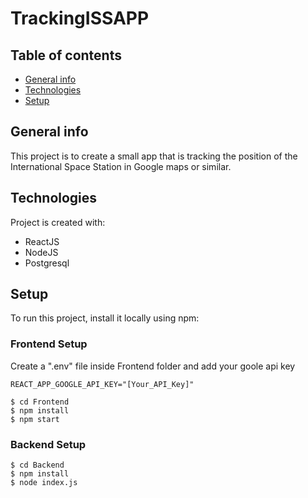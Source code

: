 # TrackingISSAPP

## Table of contents

- [General info](#general-info)
- [Technologies](#technologies)
- [Setup](#setup)

## General info

This project is to create a small app that is tracking the position of the International Space Station in Google maps or similar.

## Technologies

Project is created with:

- ReactJS
- NodeJS
- Postgresql

## Setup

To run this project, install it locally using npm:

### Frontend Setup

Create a ".env" file inside Frontend folder and add your goole api key

```
REACT_APP_GOOGLE_API_KEY="[Your_API_Key]"
```

```
$ cd Frontend
$ npm install
$ npm start
```

### Backend Setup

```
$ cd Backend
$ npm install
$ node index.js
```
